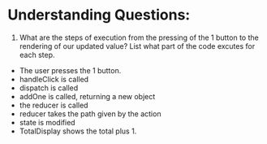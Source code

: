 # Understanding Questions:
1. What are the steps of execution from the pressing of the 1 button to the rendering of our updated value? List what part of the code excutes for each step.
* The user presses the 1 button.
* handleClick is called 
* dispatch is called
* addOne is called, returning a new object
* the reducer is called
* reducer takes the path given by the action
* state is modified
* TotalDisplay shows the total plus 1.
